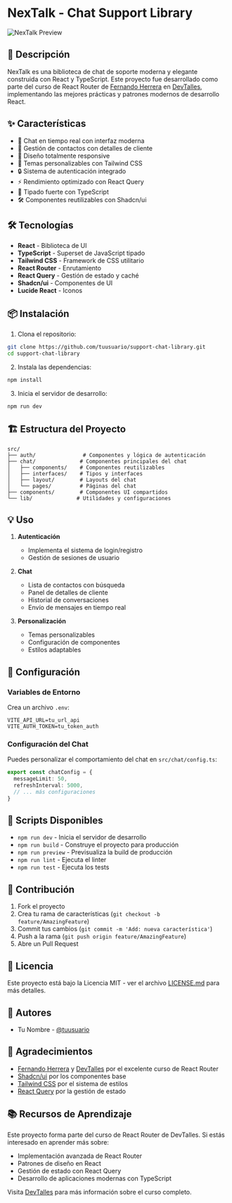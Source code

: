# NexTalk - Chat Support Library

![NexTalk Preview](./preview.png)

## 🚀 Descripción

NexTalk es una biblioteca de chat de soporte moderna y elegante construida con React y TypeScript. Este proyecto fue desarrollado como parte del curso de React Router de [Fernando Herrera](https://fernando-herrera.com) en [DevTalles](https://devtalles.com/), implementando las mejores prácticas y patrones modernos de desarrollo React.

## ✨ Características

- 💬 Chat en tiempo real con interfaz moderna
- 👤 Gestión de contactos con detalles de cliente
- 📱 Diseño totalmente responsive
- 🎨 Temas personalizables con Tailwind CSS
- 🔒 Sistema de autenticación integrado
- ⚡ Rendimiento optimizado con React Query
- 🎯 Tipado fuerte con TypeScript
- 🛠️ Componentes reutilizables con Shadcn/ui

## 🛠️ Tecnologías

- **React** - Biblioteca de UI
- **TypeScript** - Superset de JavaScript tipado
- **Tailwind CSS** - Framework de CSS utilitario
- **React Router** - Enrutamiento
- **React Query** - Gestión de estado y caché
- **Shadcn/ui** - Componentes de UI
- **Lucide React** - Iconos

## 📦 Instalación

1. Clona el repositorio:
```bash
git clone https://github.com/tuusuario/support-chat-library.git
cd support-chat-library
```

2. Instala las dependencias:
```bash
npm install
```

3. Inicia el servidor de desarrollo:
```bash
npm run dev
```

## 🏗️ Estructura del Proyecto

```
src/
├── auth/               # Componentes y lógica de autenticación
├── chat/              # Componentes principales del chat
│   ├── components/    # Componentes reutilizables
│   ├── interfaces/    # Tipos y interfaces
│   ├── layout/        # Layouts del chat
│   └── pages/         # Páginas del chat
├── components/        # Componentes UI compartidos
└── lib/              # Utilidades y configuraciones
```

## 💡 Uso

1. **Autenticación**
   - Implementa el sistema de login/registro
   - Gestión de sesiones de usuario

2. **Chat**
   - Lista de contactos con búsqueda
   - Panel de detalles de cliente
   - Historial de conversaciones
   - Envío de mensajes en tiempo real

3. **Personalización**
   - Temas personalizables
   - Configuración de componentes
   - Estilos adaptables

## 🔧 Configuración

### Variables de Entorno

Crea un archivo `.env`:

```env
VITE_API_URL=tu_url_api
VITE_AUTH_TOKEN=tu_token_auth
```

### Configuración del Chat

Puedes personalizar el comportamiento del chat en `src/chat/config.ts`:

```typescript
export const chatConfig = {
  messageLimit: 50,
  refreshInterval: 5000,
  // ... más configuraciones
}
```

## 📝 Scripts Disponibles

- `npm run dev` - Inicia el servidor de desarrollo
- `npm run build` - Construye el proyecto para producción
- `npm run preview` - Previsualiza la build de producción
- `npm run lint` - Ejecuta el linter
- `npm run test` - Ejecuta los tests

## 🤝 Contribución

1. Fork el proyecto
2. Crea tu rama de características (`git checkout -b feature/AmazingFeature`)
3. Commit tus cambios (`git commit -m 'Add: nueva característica'`)
4. Push a la rama (`git push origin feature/AmazingFeature`)
5. Abre un Pull Request

## 📄 Licencia

Este proyecto está bajo la Licencia MIT - ver el archivo [LICENSE.md](LICENSE.md) para más detalles.

## 👥 Autores

- Tu Nombre - [@tuusuario](https://github.com/tuusuario)

## 🙏 Agradecimientos

- [Fernando Herrera](https://fernando-herrera.com) y [DevTalles](https://devtalles.com/) por el excelente curso de React Router
- [Shadcn/ui](https://ui.shadcn.com/) por los componentes base
- [Tailwind CSS](https://tailwindcss.com/) por el sistema de estilos
- [React Query](https://tanstack.com/query/latest) por la gestión de estado

## 📚 Recursos de Aprendizaje

Este proyecto forma parte del curso de React Router de DevTalles. Si estás interesado en aprender más sobre:
- Implementación avanzada de React Router
- Patrones de diseño en React
- Gestión de estado con React Query
- Desarrollo de aplicaciones modernas con TypeScript

Visita [DevTalles](https://devtalles.com/) para más información sobre el curso completo.
